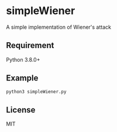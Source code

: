 # simpleWiener
A simple implementation of Wiener's attack

## Requirement
Python 3.8.0+

## Example
```bash
python3 simpleWiener.py
```

## License
MIT